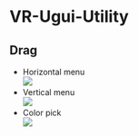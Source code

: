 # VR-Ugui-Utility
## Drag  
 - Horizontal menu  
<img src="https://github.com/shinn716/VRUguiSample/blob/main/gif/drag01.gif" /></a>    
 - Vertical menu  
<img src="https://github.com/shinn716/VRUguiSample/blob/main/gif/drag02.gif" /></a>  
 - Color pick  
<img src="https://github.com/shinn716/VRUguiSample/blob/main/gif/colorpick.gif" /></a>  
